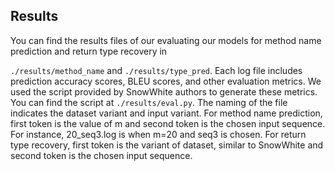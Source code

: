 
<h2>Results</h2>
You can find the results files of our evaluating our models for method name prediction and return type recovery in 

`./results/method_name` and `./results/type_pred`. Each log file includes prediction accuracy scores, BLEU scores, and other evaluation metrics. We used the script provided by SnowWhite authors to generate these metrics. You can find the script at `./results/eval.py`. The naming of the file indicates the dataset variant and input variant. For method name prediction, first token is the value of m and second token is the chosen input sequence. For instance, 20_seq3.log is when m=20 and seq3 is chosen. For return type recovery, first token is the variant of dataset, similar to SnowWhite and second token is the chosen input sequence. 

